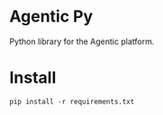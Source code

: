 # Agentic Py

Python library for the Agentic platform.


# Install

`pip install -r requirements.txt`
